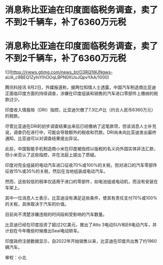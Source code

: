 # 消息称比亚迪在印度面临税务调查，卖了不到2千辆车，补了6360万元税

# 消息称比亚迪在印度面临税务调查，卖了不到2千辆车，补了6360万元税

![](https://inews.gtimg.com/news_bt/O3RQ1WJNgws-
aUA_c9BEQ1ZyhiYIhOOqLBPN0XUoJQpvYAA/1000)

腾讯科技讯 8月2日，外媒报道称，据两位知情人士透露，中国汽车制造商比亚迪正面临印度方面的持续调查，涉嫌在印度组装和销售的汽车进口零部件上缴纳的税款过少。

印度收入情报局（DRI）指控，比亚迪欠缴了7.3亿卢比（约合人民币6360万元）的税款。

尽管比亚迪在DRI的初步调查结果出来后已经缴纳了这笔款项，但该消息人士补充说，调查仍在进行中，可能会导致额外的税收和罚款。DRI尚未向比亚迪发出最终通知，比亚迪可以对调查结果提出异议。

此前，中国智能手机制造商小米在印度被指控以版税的名义向外国实体非法汇款，但小米否认了这些指控，并在法庭上提出了质疑。

印度对完全组装的电动汽车进口征收70%或100%的关税，但对进口的汽车零部件征收15%或35%的关税，然后在当地组装成电动汽车。

然而，这些较低的税率仅适用于进口的零部件，如电池组或电动机，而没有安装在车架上。

其中一位消息人士表示，比亚迪没有满足这些条件，使其有责任支付70%或100%的关税，具体取决于汽车的价值。

目前尚不清楚涉嫌违规的时间段和受影响的汽车数量。

比亚迪已经在印度投资了超过2亿美元，推出了Atto 3电动SUV和E6电动汽车，并计划在今年晚些时候推出Seal电动轿车。

印度政府注册数据显示，自2022年开始销售以来，比亚迪在印度共出售了约1960辆汽车。

审校：小北

